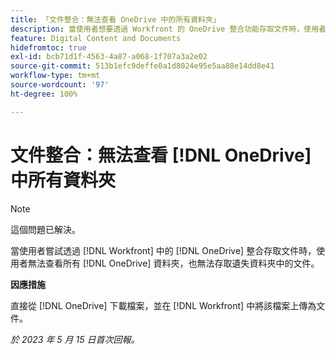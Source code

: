 ```yaml
---
title: 「文件整合：無法查看 OneDrive 中的所有資料夾」
description: 當使用者想要透過 Workfront 的 OneDrive 整合功能存取文件時，使用者無法查看所有 OneDrive 資料夾，也無法存取遺失資料夾中的文件。
feature: Digital Content and Documents
hidefromtoc: true
exl-id: bcb71d1f-4563-4a87-a068-1f707a3a2e02
source-git-commit: 513b1efc9deffe0a1d8024e95e5aa88e14dd8e41
workflow-type: tm+mt
source-wordcount: '97'
ht-degree: 100%

---
```


# 文件整合：無法查看 [!DNL OneDrive] 中所有資料夾

>[!NOTE]
>
>這個問題已解決。

<!--

>[!NOTE]
>
>The Product team is currently evaluating this issue resolution, which might require product enhancements. Product enhancements are communicated in the Product Announcements and not with the Maintenance Updates.

-->

當使用者嘗試透過 [!DNL Workfront] 中的 [!DNL OneDrive] 整合存取文件時，使用者無法查看所有 [!DNL OneDrive] 資料夾，也無法存取遺失資料夾中的文件。

**因應措施**

直接從 [!DNL OneDrive] 下載檔案，並在 [!DNL Workfront] 中將該檔案上傳為文件。

_於 2023 年 5 月 15 日首次回報。_
